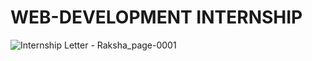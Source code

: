 # WEB-DEVELOPMENT INTERNSHIP

![Internship Letter - Raksha_page-0001](https://github.com/Raksha0104/VRAIO_INTERN/assets/120122302/9bb6fd06-278f-4e1e-a542-a4f7f159f033)
